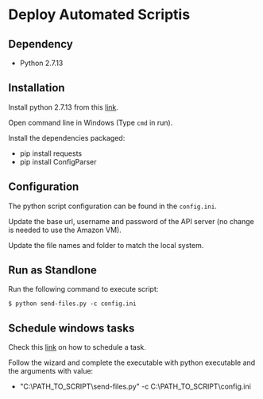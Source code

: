 # Deploy Automated Scriptis

## Dependency

- Python 2.7.13

## Installation

Install python 2.7.13 from this [link](https://www.python.org/ftp/python/2.7.13/python-2.7.13.amd64.msi).

Open command line in Windows (Type `cmd` in run).

Install the dependencies packaged:

- pip install requests
- pip install ConfigParser

## Configuration

The python script configuration can be found in the `config.ini`.

Update the base url, username and password of the API server (no change is needed to use the Amazon VM).

Update the file names and folder to match the local system.

## Run as Standlone

Run the following command to execute script:

```
$ python send-files.py -c config.ini
```

## Schedule windows tasks

Check this [link](http://desktop.arcgis.com/en/arcmap/10.3/analyze/executing-tools/scheduling-a-python-script-to-run-at-prescribed-times.htm) on how to schedule a task.

Follow the wizard and complete the executable with python executable and the arguments with value:

- "C:\PATH_TO_SCRIPT\send-files.py" -c C:\PATH_TO_SCRIPT\config.ini
